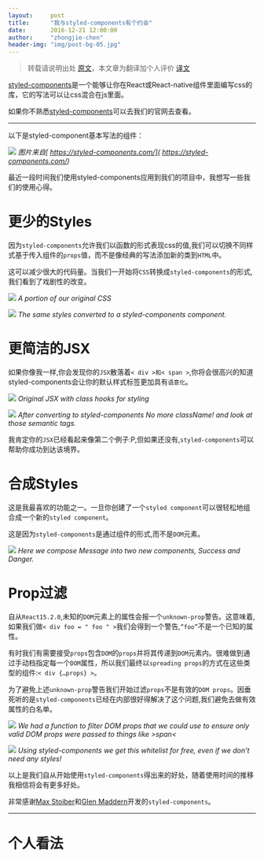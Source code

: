```yaml
---
layout:     post
title:      "我与styled-components有个约会"
date:       2016-12-21 12:00:00
author:     "zhongjie-chen"
header-img: "img/post-bg-05.jpg"
---
```


> 转载请说明出处 [原文](http://zhongjie-chen.github.io/blog/2016/12/21/%E6%88%91%E4%B8%8Estyled-components%E6%9C%89%E4%B8%AA%E7%BA%A6%E4%BC%9A/)，本文章为翻译加个人评价 [译文](https://medium.com/@jamiedixon/styled-components-production-patterns-c22e24b1d896#.9q4p5gejo)

[styled-components](https://styled-components.com/)是一个能够让你在React或React-native组件里面编写css的库，它的写法可以让css混合在js里面。

如果你不熟悉[styled-components](https://styled-components.com/)可以去我们的官网去查看。

***

以下是styled-component基本写法的组件：

![](/blog/img/sc_1.png)
*图片来自[ https://styled-components.com/]( https://styled-components.com/)*

最近一段时间我们使用styled-components应用到我们的项目中，我想写一些我们的使用心得。

# 更少的Styles

因为`styled-components`允许我们以函数的形式表现css的值,我们可以切换不同样式基于传入组件的`props`值，而不是像经典的写法添加新的类到`HTML`中。

这可以减少很大的代码量。当我们一开始将`CSS`转换成`styled-components`的形式,我们看到了戏剧性的改变。

![](/blog/img/sc_2.png)
*A portion of our original CSS*

![](/blog/img/sc_3.png)
*The same styles converted to a styled-components component.*

# 更简洁的JSX

如果你像我一样,你会发现你的`JSX`散落着`< div >和< span >`,你将会很高兴的知道styled-components会让你的默认样式标签更加具有`语意化`。

![](/blog/img/sc_4.png)
*Original JSX with class hooks for styling*

![](/blog/img/sc_5.png)
*After converting to styled-components No more className! and look at those semantic tags.*

我肯定你的`JSX`已经看起来像第二个例子:P,但如果还没有,`styled-components`可以帮助你成功到达该境界。

# 合成Styles

这是我最喜欢的功能之一。一旦你创建了一个`styled component`可以很轻松地组合成一个新的`styled component`。

这是因为`styled-components`是通过组件的形式,而不是`DOM`元素。

![](/blog/img/sc_6.png)
*Here we compose Message into two new components, Success and Danger.*

# Prop过滤

自从`React15.2.0`,未知的`DOM`元素上的属性会报一个`unknown-prop`警告。这意味着,如果我们做``< div foo = " foo " >``我们会得到一个警告,``“foo”``不是一个已知的属性。

有时我们有需要接受`props`包含`DOM`的`props`并将其传递到`DOM`元素内。很难做到通过手动档指定每一个`DOM`属性，所以我们最终以`spreading props`的方式在这些类型的组件:``< div {…props} >``。

为了避免上述`unknown-prop`警告我们开始过滤`props`不是有效的`DOM props`。因垂死听的是`styled-components`已经在内部很好得解决了这个问题,我们避免去做有效属性的白名单。

![](/blog/img/sc_7.png)
*We had a function to filter DOM props that we could use to ensure only valid DOM props were passed to things like  &gt;span&lt;*

![](/blog/img/sc_8.png)
*Using styled-components we get this whitelist for free, even if we don’t need any styles!*

以上是我们自从开始使用`styled-components`得出来的好处，随着使用时间的推移我相信将会有更多好处。

非常感谢[Max Stoiber](https://twitter.com/mxstbr)和[Glen Maddern](https://twitter.com/glenmaddern)开发的`styled-components`。

***

# 个人看法
